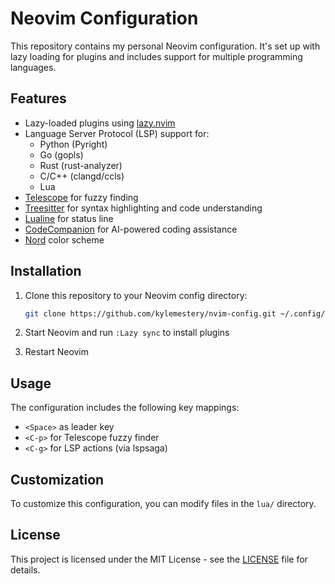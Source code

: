 # Neovim Configuration

This repository contains my personal Neovim configuration. It's set up with lazy loading for plugins and includes support for multiple programming languages.

## Features

- Lazy-loaded plugins using [lazy.nvim](https://github.com/folke/lazy.nvim)
- Language Server Protocol (LSP) support for:
  - Python (Pyright)
  - Go (gopls)
  - Rust (rust-analyzer)
  - C/C++ (clangd/ccls)
  - Lua
- [Telescope](https://github.com/nvim-telescope/telescope.nvim) for fuzzy finding
- [Treesitter](https://github.com/nvim-treesitter/nvim-treesitter) for syntax highlighting and code understanding
- [Lualine](https://github.com/nvim-lualine/lualine.nvim) for status line
- [CodeCompanion](https://github.com/olimorris/codecompanion.nvim) for AI-powered coding assistance
- [Nord](https://github.com/arcticicestudio/nord-vim) color scheme

## Installation

1. Clone this repository to your Neovim config directory:
   ```bash
   git clone https://github.com/kylemestery/nvim-config.git ~/.config/nvim
   ```

2. Start Neovim and run `:Lazy sync` to install plugins

3. Restart Neovim

## Usage

The configuration includes the following key mappings:

- `<Space>` as leader key
- `<C-p>` for Telescope fuzzy finder
- `<C-g>` for LSP actions (via lspsaga)

## Customization

To customize this configuration, you can modify files in the `lua/` directory.

## License

This project is licensed under the MIT License - see the [LICENSE](LICENSE) file for details.